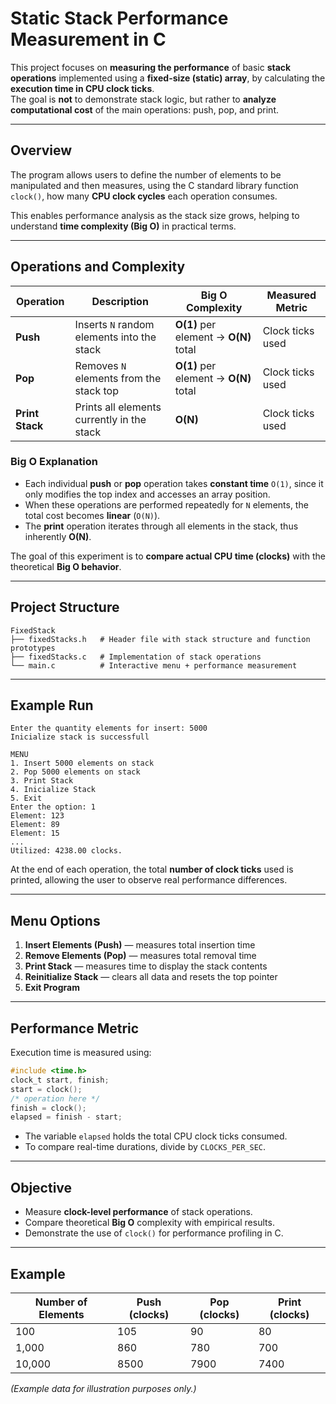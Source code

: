 # Static Stack Performance Measurement in C

This project focuses on **measuring the performance** of basic **stack operations** implemented using a **fixed-size (static) array**, by calculating the **execution time in CPU clock ticks**.  
The goal is **not** to demonstrate stack logic, but rather to **analyze computational cost** of the main operations: push, pop, and print.

---

## Overview

The program allows users to define the number of elements to be manipulated and then measures, using the C standard library function `clock()`, how many **CPU clock cycles** each operation consumes.

This enables performance analysis as the stack size grows, helping to understand **time complexity (Big O)** in practical terms.

---

## Operations and Complexity

| Operation | Description | Big O Complexity | Measured Metric |
|------------|-------------|------------------|-----------------|
| **Push** | Inserts `N` random elements into the stack | **O(1)** per element → **O(N)** total | Clock ticks used |
| **Pop** | Removes `N` elements from the stack top | **O(1)** per element → **O(N)** total | Clock ticks used |
| **Print Stack** | Prints all elements currently in the stack | **O(N)** | Clock ticks used |

### Big O Explanation
- Each individual **push** or **pop** operation takes **constant time** `O(1)`, since it only modifies the top index and accesses an array position.
- When these operations are performed repeatedly for `N` elements, the total cost becomes **linear** (`O(N)`).
- The **print** operation iterates through all elements in the stack, thus inherently **O(N)**.

The goal of this experiment is to **compare actual CPU time (clocks)** with the theoretical **Big O behavior**.

---

## Project Structure

```
FixedStack
├── fixedStacks.h   # Header file with stack structure and function prototypes
├── fixedStacks.c   # Implementation of stack operations
└── main.c          # Interactive menu + performance measurement
```

---

## Example Run

```
Enter the quantity elements for insert: 5000
Inicialize stack is successfull

MENU
1. Insert 5000 elements on stack
2. Pop 5000 elements on stack
3. Print Stack
4. Inicialize Stack
5. Exit
Enter the option: 1
Element: 123
Element: 89
Element: 15
...
Utilized: 4238.00 clocks.
```

At the end of each operation, the total **number of clock ticks** used is printed, allowing the user to observe real performance differences.

---

## Menu Options

1. **Insert Elements (Push)** — measures total insertion time  
2. **Remove Elements (Pop)** — measures total removal time  
3. **Print Stack** — measures time to display the stack contents  
4. **Reinitialize Stack** — clears all data and resets the top pointer  
5. **Exit Program**

---

## Performance Metric

Execution time is measured using:
```c
#include <time.h>
clock_t start, finish;
start = clock();
/* operation here */
finish = clock();
elapsed = finish - start;
```

- The variable `elapsed` holds the total CPU clock ticks consumed.
- To compare real-time durations, divide by `CLOCKS_PER_SEC`.

---

## Objective

- Measure **clock-level performance** of stack operations.
- Compare theoretical **Big O** complexity with empirical results.
- Demonstrate the use of `clock()` for performance profiling in C.

---

## Example

| Number of Elements | Push (clocks) | Pop (clocks) | Print (clocks) |
|--------------------|---------------|---------------|----------------|
| 100                | 105           | 90            | 80             |
| 1,000              | 860           | 780           | 700            |
| 10,000             | 8500          | 7900          | 7400           |

*(Example data for illustration purposes only.)*
